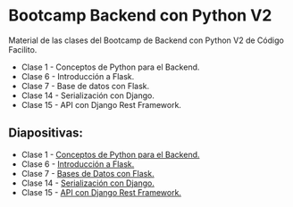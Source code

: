 # Bootcamp Backend con Python V2
Material de las clases del Bootcamp de Backend con Python V2 de Código Facilito.
- Clase 1 - Conceptos de Python para el Backend.
- Clase 6 - Introducción a Flask.
- Clase 7 - Base de datos con Flask.
- Clase 14 - Serialización con Django.
- Clase 15 - API con Django Rest Framework.

## Diapositivas:

- Clase 1 - [Conceptos de Python para el Backend.](https://docs.google.com/presentation/d/1w1yAoIH2Mxdm8LfSI-daq27qimhVq5Pzxji997L-UV4/edit?usp=sharing)
- Clase 6 - [Introducción a Flask.](https://docs.google.com/presentation/d/1CEU1IYJzV1bLt2Yid6tbZWJuI_XMzC_ckQ_dLKXKdsM/edit?usp=sharing)
- Clase 7 - [Bases de Datos con Flask.](https://docs.google.com/presentation/d/1gDgycL7XMKKqgEdncOC_tLmn9OsMX43Y8qms1PTKqxs/edit?usp=sharing)
- Clase 14 - [Serialización con Django.](https://docs.google.com/presentation/d/1q3Me14njf2UnVCMvc86rlWqzzYGyAPcJ0HAm0V-ISIo/edit?usp=sharing)
- Clase 15 - [API con Django Rest Framework.](https://docs.google.com/presentation/d/1zoGadlynrcrBQjt6yQt2ZWypUhI9c5f5d0MQUMiamEo/edit?usp=sharing)